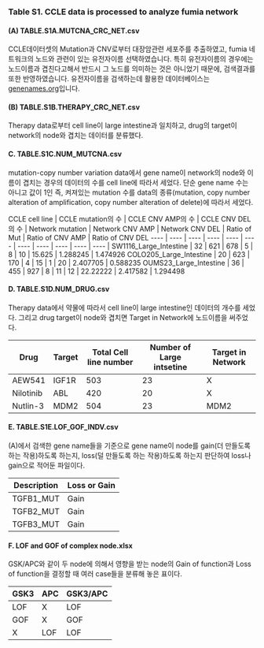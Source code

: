 ### Table S1. CCLE data is processed to analyze fumia network
#### (**A**) TABLE.S1A.MUTCNA_CRC_NET.csv
CCLE데이터셋의 Mutation과 CNV로부터 대장암관련 세포주를 추출하였고, fumia 네트워크의 노드와 관련이 있는 유전자이름 선택하였습니다. 특히 유전자이름의 경우에는 노드이름과 겹친다고해서 반드시 그 노드를 의미하는 것은 아니었기 때문에, 검색결과를 또한 반영하였습니다. 유전자이름을 검색하는데 활용한 데이터베이스는 [genenames.org](http://www.genenames.org/)입니다.

#### (**B**) TABLE.S1B.THERAPY_CRC_NET.csv
Therapy data로부터 cell line이 large intestine과 일치하고, drug의 target이 network의 node와 겹치는 데이터를 분류했다.

#### C. TABLE.S1C.NUM_MUTCNA.csv
mutation-copy number variation data에서 gene name이 network의 node와 이름이 겹치는 경우의 데이터의 수를 cell line에 따라서 세었다. 단순 gene name 수는 아니고 값이 1인 즉, 켜져있는 mutation 수를 data의 종류(mutation, copy number alteration of amplification, copy number alteration of delete)에 따라서 세었다.

CCLE cell line | CCLE mutation의 수 | CCLE CNV AMP의 수 | CCLE CNV DEL의 수 | Network mutation | Network CNV AMP | Network CNV DEL | Ratio of Mut | Ratio of CNV AMP | Ratio of CNV DEL
---- | ---- | ---- | ---- | ---- | ---- | ---- | ---- | ---- | ---- | ---- |
SW1116_Large_Intestine | 32 | 621 | 678 | 5 | 8 | 10 | 15.625 | 1.288245 | 1.474926
COLO205_Large_Intestine | 20 | 623 | 170 | 4 | 15 | 1 | 20 | 2.407705 | 0.588235
OUMS23_Large_Intestine | 36 | 455 | 927 | 8 | 11 | 12 | 22.22222 | 2.417582 | 1.294498

#### D. TABLE.S1D.NUM_DRUG.csv
Therapy data에서 약물에 따라서 cell line이 large intestine인 데이터의 개수를 세었다. 그리고 drug target이 node와 겹치면 Target in Network에 노드이름을 써주었다.

Drug | Target | Total Cell line number | Number of Large intsetine | Target in Network
---- | ---- | ---- | ---- | ---- |
AEW541 | IGF1R | 503 | 23 | X
Nilotinib | ABL | 420 | 20 | X
Nutlin-3 | MDM2 | 504 | 23 | MDM2

#### E. TABLE.S1E.LOF_GOF_INDV.csv
(A)에서 검색한 gene name들을 기준으로 gene name이 node를 gain(더 만들도록 하는 작용)하도록 하는지, loss(덜 만들도록 하는 작용)하도록 하는지 판단하여 loss나 gain으로 적어둔 파일이다.

Description | Loss or Gain
---- | ---- |
TGFB1_MUT | Gain
TGFB2_MUT | Gain
TGFB3_MUT | Gain

#### F. LOF and GOF of complex node.xlsx
GSK/APC와 같이 두 node에 의해서 영향을 받는 node의 Gain of function과 Loss of function을 결정할 때 여러 case들을 분류해 놓은 표이다.

GSK3 | APC | GSK3/APC
---- | ---- | ---- |
LOF | X | LOF
GOF | X | GOF
X | LOF | LOF
